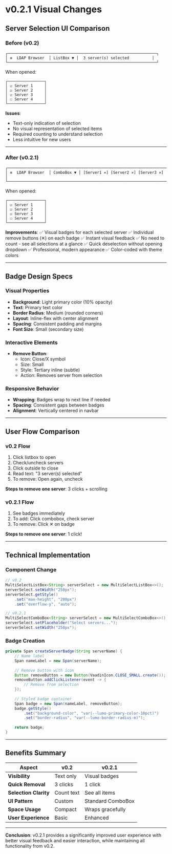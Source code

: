 # v0.2.1 Visual Changes

## Server Selection UI Comparison

### Before (v0.2)
```
┌─────────────────────────────────────────────────────────────────┐
│ ≡  LDAP Browser  │ ListBox ▼ │  3 server(s) selected          │
└─────────────────────────────────────────────────────────────────┘
```

When opened:
```
┌────────────────┐
│ ☑ Server 1     │
│ ☑ Server 2     │
│ ☑ Server 3     │
│ ☐ Server 4     │
└────────────────┘
```

**Issues**:
- Text-only indication of selection
- No visual representation of selected items
- Required counting to understand selection
- Less intuitive for new users

---

### After (v0.2.1)
```
┌───────────────────────────────────────────────────────────────────────────┐
│ ≡  LDAP Browser  │ ComboBox ▼ │ [Server1 ✕] [Server2 ✕] [Server3 ✕] │
└───────────────────────────────────────────────────────────────────────────┘
```

When opened:
```
┌────────────────┐
│ ☑ Server 1     │
│ ☑ Server 2     │
│ ☑ Server 3     │
│ ☐ Server 4     │
└────────────────┘
```

**Improvements**:
✅ Visual badges for each selected server
✅ Individual remove buttons (✕) on each badge
✅ Instant visual feedback
✅ No need to count - see all selections at a glance
✅ Quick deselection without opening dropdown
✅ Professional, modern appearance
✅ Color-coded with theme colors

---

## Badge Design Specs

### Visual Properties
- **Background**: Light primary color (10% opacity)
- **Text**: Primary text color
- **Border Radius**: Medium (rounded corners)
- **Layout**: Inline-flex with center alignment
- **Spacing**: Consistent padding and margins
- **Font Size**: Small (secondary size)

### Interactive Elements
- **Remove Button**: 
  - Icon: Close/X symbol
  - Size: Small
  - Style: Tertiary inline (subtle)
  - Action: Removes server from selection

### Responsive Behavior
- **Wrapping**: Badges wrap to next line if needed
- **Spacing**: Consistent gaps between badges
- **Alignment**: Vertically centered in navbar

---

## User Flow Comparison

### v0.2 Flow
1. Click listbox to open
2. Check/uncheck servers
3. Click outside to close
4. Read text: "3 server(s) selected"
5. To remove: Open again, uncheck

**Steps to remove one server**: 3 clicks + scrolling

### v0.2.1 Flow
1. See badges immediately
2. To add: Click combobox, check server
3. To remove: Click ✕ on badge

**Steps to remove one server**: 1 click!

---

## Technical Implementation

### Component Change
```java
// v0.2
MultiSelectListBox<String> serverSelect = new MultiSelectListBox<>();
serverSelect.setWidth("250px");
serverSelect.getStyle()
    .set("max-height", "200px")
    .set("overflow-y", "auto");

// v0.2.1
MultiSelectComboBox<String> serverSelect = new MultiSelectComboBox<>();
serverSelect.setPlaceholder("Select servers...");
serverSelect.setWidth("250px");
```

### Badge Creation
```java
private Span createServerBadge(String serverName) {
    // Name label
    Span nameLabel = new Span(serverName);
    
    // Remove button with icon
    Button removeButton = new Button(VaadinIcon.CLOSE_SMALL.create());
    removeButton.addClickListener(event -> {
        // Remove from selection
    });
    
    // Styled badge container
    Span badge = new Span(nameLabel, removeButton);
    badge.getStyle()
        .set("background-color", "var(--lumo-primary-color-10pct)")
        .set("border-radius", "var(--lumo-border-radius-m)");
    
    return badge;
}
```

---

## Benefits Summary

| Aspect | v0.2 | v0.2.1 |
|--------|------|--------|
| **Visibility** | Text only | Visual badges |
| **Quick Removal** | 3 clicks | 1 click |
| **Selection Clarity** | Count text | See all items |
| **UI Pattern** | Custom | Standard ComboBox |
| **Space Usage** | Compact | Wraps gracefully |
| **User Experience** | Basic | Enhanced |

---

**Conclusion**: v0.2.1 provides a significantly improved user experience with better visual feedback and easier interaction, while maintaining all functionality from v0.2.
